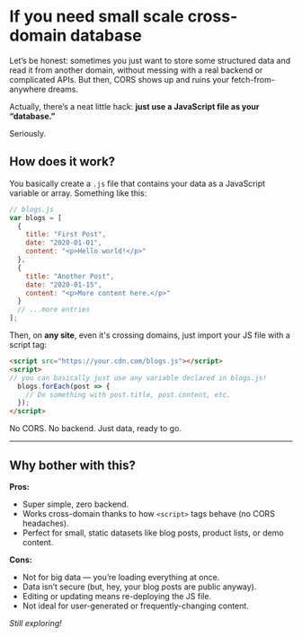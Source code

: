 
# If you need small scale cross-domain database

Let’s be honest: sometimes you just want to store some structured data and read it from another domain, without messing with a real backend or complicated APIs. But then, CORS shows up and ruins your fetch-from-anywhere dreams.

Actually, there’s a neat little hack: **just use a JavaScript file as your “database.”** 

Seriously.

## How does it work?

You basically create a `.js` file that contains your data as a JavaScript variable or array. Something like this:

```js
// blogs.js
var blogs = [
  {
    title: "First Post",
    date: "2020-01-01",
    content: "<p>Hello world!</p>"
  },
  {
    title: "Another Post",
    date: "2020-01-15",
    content: "<p>More content here.</p>"
  }
  // ...more entries
];
```

Then, on **any site**, even it's crossing domains, just import your JS file with a script tag:

```html
<script src="https://your.cdn.com/blogs.js"></script>
<script>
// you can basically just use any variable declared in blogs.js!
  blogs.forEach(post => {
    // Do something with post.title, post.content, etc.
  });
</script>
```

No CORS. No backend. Just data, ready to go.

---

## Why bother with this?

**Pros:**

* Super simple, zero backend.
* Works cross-domain thanks to how `<script>` tags behave (no CORS headaches).
* Perfect for small, static datasets like blog posts, product lists, or demo content.

**Cons:**

* Not for big data — you’re loading everything at once.
* Data isn’t secure (but, hey, your blog posts are public anyway).
* Editing or updating means re-deploying the JS file.
* Not ideal for user-generated or frequently-changing content.

*Still exploring!*

<script src="../widgets/a11y-m-customized.js"></script>